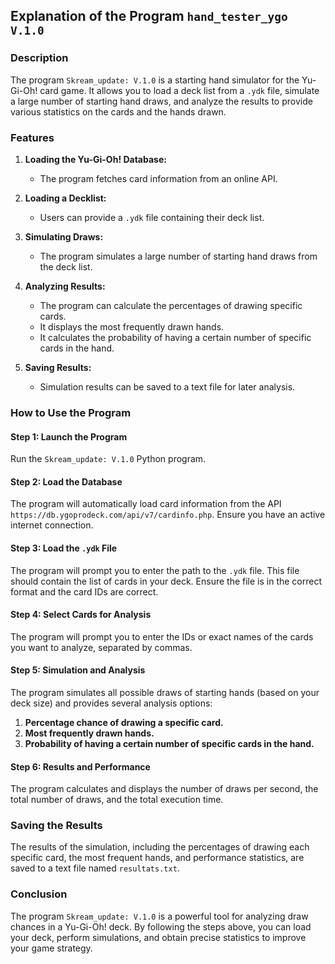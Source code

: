 ## Explanation of the Program `hand_tester_ygo V.1.0`

### Description
The program `Skream_update: V.1.0` is a starting hand simulator for the Yu-Gi-Oh! card game. It allows you to load a deck list from a `.ydk` file, simulate a large number of starting hand draws, and analyze the results to provide various statistics on the cards and the hands drawn.

### Features
1. **Loading the Yu-Gi-Oh! Database:**
   - The program fetches card information from an online API.
   
2. **Loading a Decklist:**
   - Users can provide a `.ydk` file containing their deck list.
   
3. **Simulating Draws:**
   - The program simulates a large number of starting hand draws from the deck list.
   
4. **Analyzing Results:**
   - The program can calculate the percentages of drawing specific cards.
   - It displays the most frequently drawn hands.
   - It calculates the probability of having a certain number of specific cards in the hand.
   
5. **Saving Results:**
   - Simulation results can be saved to a text file for later analysis.

### How to Use the Program

#### Step 1: Launch the Program
Run the `Skream_update: V.1.0` Python program.

#### Step 2: Load the Database
The program will automatically load card information from the API `https://db.ygoprodeck.com/api/v7/cardinfo.php`. Ensure you have an active internet connection.

#### Step 3: Load the `.ydk` File
The program will prompt you to enter the path to the `.ydk` file. This file should contain the list of cards in your deck. Ensure the file is in the correct format and the card IDs are correct.

#### Step 4: Select Cards for Analysis
The program will prompt you to enter the IDs or exact names of the cards you want to analyze, separated by commas.

#### Step 5: Simulation and Analysis
The program simulates all possible draws of starting hands (based on your deck size) and provides several analysis options:

1. **Percentage chance of drawing a specific card.**
2. **Most frequently drawn hands.**
3. **Probability of having a certain number of specific cards in the hand.**

#### Step 6: Results and Performance
The program calculates and displays the number of draws per second, the total number of draws, and the total execution time.

### Saving the Results
The results of the simulation, including the percentages of drawing each specific card, the most frequent hands, and performance statistics, are saved to a text file named `resultats.txt`.

### Conclusion
The program `Skream_update: V.1.0` is a powerful tool for analyzing draw chances in a Yu-Gi-Oh! deck. By following the steps above, you can load your deck, perform simulations, and obtain precise statistics to improve your game strategy.
